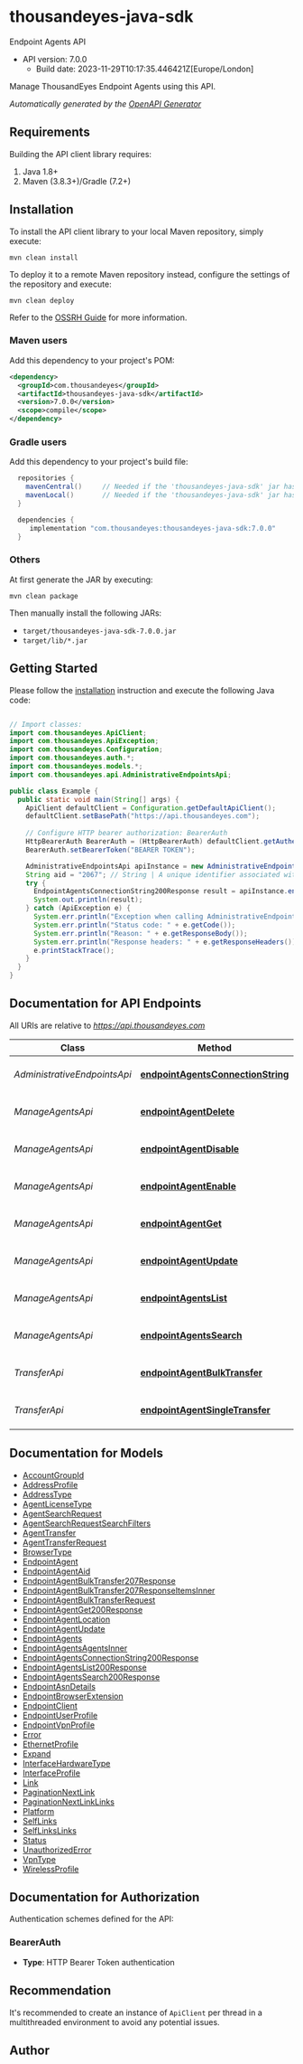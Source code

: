 # thousandeyes-java-sdk

Endpoint Agents API
- API version: 7.0.0
  - Build date: 2023-11-29T10:17:35.446421Z[Europe/London]

Manage ThousandEyes Endpoint Agents using this API.


*Automatically generated by the [OpenAPI Generator](https://openapi-generator.tech)*


## Requirements

Building the API client library requires:
1. Java 1.8+
2. Maven (3.8.3+)/Gradle (7.2+)

## Installation

To install the API client library to your local Maven repository, simply execute:

```shell
mvn clean install
```

To deploy it to a remote Maven repository instead, configure the settings of the repository and execute:

```shell
mvn clean deploy
```

Refer to the [OSSRH Guide](http://central.sonatype.org/pages/ossrh-guide.html) for more information.

### Maven users

Add this dependency to your project's POM:

```xml
<dependency>
  <groupId>com.thousandeyes</groupId>
  <artifactId>thousandeyes-java-sdk</artifactId>
  <version>7.0.0</version>
  <scope>compile</scope>
</dependency>
```

### Gradle users

Add this dependency to your project's build file:

```groovy
  repositories {
    mavenCentral()     // Needed if the 'thousandeyes-java-sdk' jar has been published to maven central.
    mavenLocal()       // Needed if the 'thousandeyes-java-sdk' jar has been published to the local maven repo.
  }

  dependencies {
     implementation "com.thousandeyes:thousandeyes-java-sdk:7.0.0"
  }
```

### Others

At first generate the JAR by executing:

```shell
mvn clean package
```

Then manually install the following JARs:

* `target/thousandeyes-java-sdk-7.0.0.jar`
* `target/lib/*.jar`

## Getting Started

Please follow the [installation](#installation) instruction and execute the following Java code:

```java

// Import classes:
import com.thousandeyes.ApiClient;
import com.thousandeyes.ApiException;
import com.thousandeyes.Configuration;
import com.thousandeyes.auth.*;
import com.thousandeyes.models.*;
import com.thousandeyes.api.AdministrativeEndpointsApi;

public class Example {
  public static void main(String[] args) {
    ApiClient defaultClient = Configuration.getDefaultApiClient();
    defaultClient.setBasePath("https://api.thousandeyes.com");
    
    // Configure HTTP bearer authorization: BearerAuth
    HttpBearerAuth BearerAuth = (HttpBearerAuth) defaultClient.getAuthentication("BearerAuth");
    BearerAuth.setBearerToken("BEARER TOKEN");

    AdministrativeEndpointsApi apiInstance = new AdministrativeEndpointsApi(defaultClient);
    String aid = "2067"; // String | A unique identifier associated with your account group. You can retrieve your `AccountGroupId` from the `/account-groups` endpoint. Note that you must be assigned to the target account group. Specifying this parameter without being assigned to the target account group will result in an error response.
    try {
      EndpointAgentsConnectionString200Response result = apiInstance.endpointAgentsConnectionString(aid);
      System.out.println(result);
    } catch (ApiException e) {
      System.err.println("Exception when calling AdministrativeEndpointsApi#endpointAgentsConnectionString");
      System.err.println("Status code: " + e.getCode());
      System.err.println("Reason: " + e.getResponseBody());
      System.err.println("Response headers: " + e.getResponseHeaders());
      e.printStackTrace();
    }
  }
}

```

## Documentation for API Endpoints

All URIs are relative to *https://api.thousandeyes.com*

Class | Method | HTTP request | Description
------------ | ------------- | ------------- | -------------
*AdministrativeEndpointsApi* | [**endpointAgentsConnectionString**](docs/AdministrativeEndpointsApi.md#endpointAgentsConnectionString) | **GET** /v7/endpoint/agents/connection-string | Get agent connection string
*ManageAgentsApi* | [**endpointAgentDelete**](docs/ManageAgentsApi.md#endpointAgentDelete) | **DELETE** /v7/endpoint/agents/{agentId} | Delete endpoint agent
*ManageAgentsApi* | [**endpointAgentDisable**](docs/ManageAgentsApi.md#endpointAgentDisable) | **POST** /v7/endpoint/agents/{agentId}/disable | Disable endpoint agent
*ManageAgentsApi* | [**endpointAgentEnable**](docs/ManageAgentsApi.md#endpointAgentEnable) | **POST** /v7/endpoint/agents/{agentId}/enable | Enable endpoint agent
*ManageAgentsApi* | [**endpointAgentGet**](docs/ManageAgentsApi.md#endpointAgentGet) | **GET** /v7/endpoint/agents/{agentId} | Retrieve endpoint agent
*ManageAgentsApi* | [**endpointAgentUpdate**](docs/ManageAgentsApi.md#endpointAgentUpdate) | **PATCH** /v7/endpoint/agents/{agentId} | Update endpoint agent
*ManageAgentsApi* | [**endpointAgentsList**](docs/ManageAgentsApi.md#endpointAgentsList) | **GET** /v7/endpoint/agents | List endpoint agents
*ManageAgentsApi* | [**endpointAgentsSearch**](docs/ManageAgentsApi.md#endpointAgentsSearch) | **POST** /v7/endpoint/agents/filter | Filter endpoint agents
*TransferApi* | [**endpointAgentBulkTransfer**](docs/TransferApi.md#endpointAgentBulkTransfer) | **POST** /v7/endpoint/agents/transfer/bulk | Bulk transfer agents
*TransferApi* | [**endpointAgentSingleTransfer**](docs/TransferApi.md#endpointAgentSingleTransfer) | **POST** /v7/endpoint/agents/{agentId}/transfer | Transfer endpoint agent


## Documentation for Models

 - [AccountGroupId](docs/AccountGroupId.md)
 - [AddressProfile](docs/AddressProfile.md)
 - [AddressType](docs/AddressType.md)
 - [AgentLicenseType](docs/AgentLicenseType.md)
 - [AgentSearchRequest](docs/AgentSearchRequest.md)
 - [AgentSearchRequestSearchFilters](docs/AgentSearchRequestSearchFilters.md)
 - [AgentTransfer](docs/AgentTransfer.md)
 - [AgentTransferRequest](docs/AgentTransferRequest.md)
 - [BrowserType](docs/BrowserType.md)
 - [EndpointAgent](docs/EndpointAgent.md)
 - [EndpointAgentAid](docs/EndpointAgentAid.md)
 - [EndpointAgentBulkTransfer207Response](docs/EndpointAgentBulkTransfer207Response.md)
 - [EndpointAgentBulkTransfer207ResponseItemsInner](docs/EndpointAgentBulkTransfer207ResponseItemsInner.md)
 - [EndpointAgentBulkTransferRequest](docs/EndpointAgentBulkTransferRequest.md)
 - [EndpointAgentGet200Response](docs/EndpointAgentGet200Response.md)
 - [EndpointAgentLocation](docs/EndpointAgentLocation.md)
 - [EndpointAgentUpdate](docs/EndpointAgentUpdate.md)
 - [EndpointAgents](docs/EndpointAgents.md)
 - [EndpointAgentsAgentsInner](docs/EndpointAgentsAgentsInner.md)
 - [EndpointAgentsConnectionString200Response](docs/EndpointAgentsConnectionString200Response.md)
 - [EndpointAgentsList200Response](docs/EndpointAgentsList200Response.md)
 - [EndpointAgentsSearch200Response](docs/EndpointAgentsSearch200Response.md)
 - [EndpointAsnDetails](docs/EndpointAsnDetails.md)
 - [EndpointBrowserExtension](docs/EndpointBrowserExtension.md)
 - [EndpointClient](docs/EndpointClient.md)
 - [EndpointUserProfile](docs/EndpointUserProfile.md)
 - [EndpointVpnProfile](docs/EndpointVpnProfile.md)
 - [Error](docs/Error.md)
 - [EthernetProfile](docs/EthernetProfile.md)
 - [Expand](docs/Expand.md)
 - [InterfaceHardwareType](docs/InterfaceHardwareType.md)
 - [InterfaceProfile](docs/InterfaceProfile.md)
 - [Link](docs/Link.md)
 - [PaginationNextLink](docs/PaginationNextLink.md)
 - [PaginationNextLinkLinks](docs/PaginationNextLinkLinks.md)
 - [Platform](docs/Platform.md)
 - [SelfLinks](docs/SelfLinks.md)
 - [SelfLinksLinks](docs/SelfLinksLinks.md)
 - [Status](docs/Status.md)
 - [UnauthorizedError](docs/UnauthorizedError.md)
 - [VpnType](docs/VpnType.md)
 - [WirelessProfile](docs/WirelessProfile.md)


<a id="documentation-for-authorization"></a>
## Documentation for Authorization


Authentication schemes defined for the API:
<a id="BearerAuth"></a>
### BearerAuth

- **Type**: HTTP Bearer Token authentication


## Recommendation

It's recommended to create an instance of `ApiClient` per thread in a multithreaded environment to avoid any potential issues.

## Author



